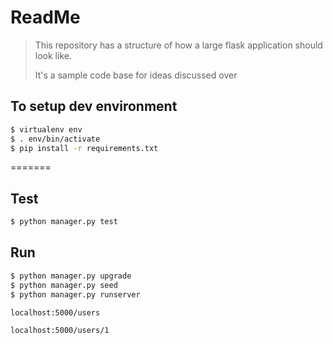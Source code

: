 # ReadMe

>This repository has a structure of how a large flask application should look like. 
>
>It's a sample code base for ideas discussed over
## To setup dev environment
```sh
$ virtualenv env
$ . env/bin/activate
$ pip install -r requirements.txt
```
=======

## Test
```sh
$ python manager.py test
```

## Run
``` sh
$ python manager.py upgrade
$ python manager.py seed
$ python manager.py runserver
```

`localhost:5000/users`

`localhost:5000/users/1`

